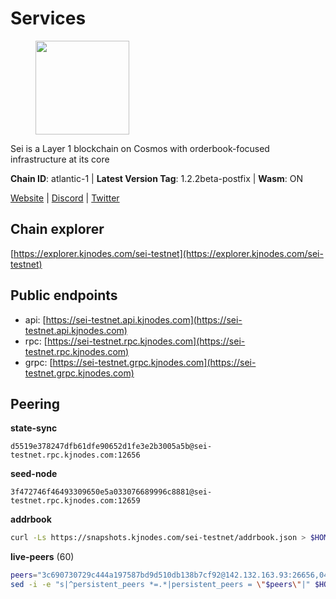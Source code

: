 # Services

<figure><img src="https://raw.githubusercontent.com/kj89/testnet_manuals/main/pingpub/logos/sei.png" width="150" alt=""><figcaption></figcaption></figure>

Sei is a Layer 1 blockchain on Cosmos with orderbook-focused infrastructure at its core

**Chain ID**: atlantic-1 | **Latest Version Tag**: 1.2.2beta-postfix | **Wasm**: ON

[Website](https://www.seinetwork.io) | [Discord](https://discord.gg/sei) | [Twitter](https://twitter.com/SeiNetwork)




## Chain explorer
[https://explorer.kjnodes.com/sei-testnet](https://explorer.kjnodes.com/sei-testnet)

## Public endpoints

* api: [https://sei-testnet.api.kjnodes.com](https://sei-testnet.api.kjnodes.com)
* rpc: [https://sei-testnet.rpc.kjnodes.com](https://sei-testnet.rpc.kjnodes.com)
* grpc: [https://sei-testnet.grpc.kjnodes.com](https://sei-testnet.grpc.kjnodes.com)

## Peering

**state-sync**

```text
d5519e378247dfb61dfe90652d1fe3e2b3005a5b@sei-testnet.rpc.kjnodes.com:12656
```

**seed-node**

```text
3f472746f46493309650e5a033076689996c8881@sei-testnet.rpc.kjnodes.com:12659
```

**addrbook**
```bash
curl -Ls https://snapshots.kjnodes.com/sei-testnet/addrbook.json > $HOME/.sei/config/addrbook.json
```

**live-peers** (60)
```bash
peers="3c690730729c444a197587bd9d510db138b7cf92@142.132.163.93:26656,04a35de11d1abf47e729b0dde2e1d90ed922ab78@65.108.195.29:26686,cd69b96a93de9cb9b91fe45ffa0be4b34e3d1880@65.109.85.226:7000,2f04f9f3e3ce6e4904c855b96ab53f31c8de769b@135.181.147.1:26656,cd5fc0bf33cb7e4a16a377fcb25d9c135165cc8b@66.45.251.38:46656,d5519e378247dfb61dfe90652d1fe3e2b3005a5b@65.109.68.190:12656,411d4df7b86dd9737fb738e1b6a027e05256c3dc@95.217.182.223:24656,489b8ba15ba1db3f8899ef990b239e9924681060@213.239.207.175:12656,d29f3c83772b30b712f72fbbecdc64fd2c2d1b20@38.242.151.106:12656,fd8726a2d70339acd1e5a5814e232be1a2f54298@185.177.216.126:12656,828b7ba50fd9d59d684c7780d7534cec9a66fed7@161.97.172.165:26656,d949da32bd77e472168a14dc65b1f9b13a075cc1@34.124.245.127:26656,b1f7e49b8fd8565cab4cb4c4a0d365c5aeb19c38@65.21.225.178:26656,675dd7d4308c2e93d9b789c873541e1e1774251d@65.108.233.102:26656,9251342e028b0d2dd8dfc8819d6943ae2a488a2b@65.21.190.12:26656,68cb8543aa50c873fd79431c12e4436a5355ae90@148.251.47.69:12656,0d011b164a5797784cadf6837de162b9ce282ed0@65.109.92.241:20036,5dc46d23be16052abf78a30e9103d0173d75751c@65.108.137.92:25656,14ccbaa661ddea363d906de6a761b0aac4cb593f@51.77.56.42:51656,e890fcf9735a3cbfb236b8c4f75d0110c9988776@65.108.136.152:29656,38dcbc018101b0dbe5dff69f3d9aeb028fcef338@95.217.233.32:26656,587d16dd07535bd064947233f75adf6880777e53@65.109.19.93:27212,e8f7366b0c93359a241891f287552beafd69db2e@65.108.199.62:12656,cb44e5eaa41826480db16c4bd68f64c15de0eb17@155.133.27.170:12656,23566c31c1a4f852eb581cee56ce68b4b77756b1@195.201.197.4:12656,8f09568ff49598e00e2f565d73eef45b1f5d5646@5.161.194.135:24656,a541b059e17aea3bd4843314937036544bd6a838@135.181.251.102:26656,c5b049dfa5240037f4ddcc0e57d6ccbc69fd1857@65.108.3.234:26656,558c8143cf633b07a36c2bc3d148707aa05cd240@23.81.180.195:36656,6d5f9b823c89ba72a27cb77aee843a7c5228ae40@13.52.245.93:26656,eb1c4486e415b6bfeab88b32bc2baab57c892019@161.97.163.180:26656,27238e2f804bf28a14c186a2e0f0ceaae0d2588f@176.9.98.24:30513,5deda0a64001c36c4f4c82f08dce7f9e9284221f@5.161.61.243:24656,873a358b46b07c0c7c0280397a5ad27954a10633@162.19.238.186:26656,b6bbd640a7bb36a10b242d8cbd2b714371a6f790@141.94.138.48:26667,d530ce66d57a291c15e7cea39419eef0771c710f@65.109.11.205:24656,5401e2589f554076c2d4eb4ca99650c6616c0a30@178.239.197.187:26656,bbbb471dd787b973de4804e8b805a143838fd95c@5.78.40.113:24656,55632b262f77e7bdb6aa584293e69426349ef833@65.108.78.116:12656,794b45a9ff3d30fdf44f9277775a58f61a2a59b9@148.251.11.99:12656,15ac33c2a7f02585ef6c012d7dc5b034154a0536@162.55.223.216:12656,ff1efa6a0f7dfbd2ecb807b9f1a75c8bb894b05c@65.108.238.147:26656,c7b9b656be19c0d2944c14a9b2a87856c7dcc5e3@54.241.145.170:26656,1fc581acd401fb38d1f0c1a4b57ece6c096b3a98@142.132.253.112:14656,79e8495d4ec25c8909c6a66ad90a0eea0cc8c652@54.177.129.70:26656,9c534ecc23549a6d2c9cd8f210dcac704c3bb4b2@65.109.112.178:27656,d2f5f6db0554c297a1104bd452b6182d3f851d1e@65.109.35.116:26656,598683560dbb91182be65b489734af9777683416@159.69.125.201:26656,1dd91ce29a1f296a1e5dd9533c06a311b0b604f6@65.108.231.124:14656,05c5c96e0a1911b1cb0415fe3bcee6cf1f7a4395@65.108.131.190:28356,c542c905caa475de4fd9ecca401af29dab5dbee5@135.181.59.162:11956,c6a74fa2d02a4b3adab20acd64dde359c824bfae@5.9.94.182:12656,b91fe8739e731d1bca270fabc5cc50ff26699c56@43.131.17.146:26656,59f888f410408d559c730ee137a9dda048329aa1@65.21.7.111:26656,d3e6b2485e788896f0001aee3b7a676f34358255@54.153.69.93:26656,079f1273614dcdac20d6bd3def593d14dcf85190@65.108.126.35:21656,875f32f45e88371cd4b575d86c064d8afa9410e8@194.163.158.144:26656,d3c42977ad0ff31c70e4cc96ec8c9243a650b824@65.109.71.35:27656,ca72209dded4120da636703728832193ed3e8d87@154.53.42.141:26656,f18ddde835ed798d00d119eef4bf7b58c0e7c8c5@135.181.251.99:26656"
sed -i -e "s|^persistent_peers *=.*|persistent_peers = \"$peers\"|" $HOME/.sei/config/config.toml
```
